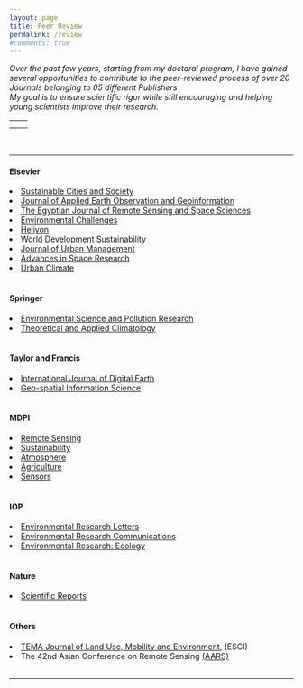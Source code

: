 ```yaml
---
layout: page
title: Peer Review
permalink: /review
#comments: true
---
```


<div style="max-width: 1400px; margin: 0 auto;">

<i>Over the past few years, starting from my doctoral program, I have gained several opportunities to contribute to the peer-reviewed process of over 20 Journals belonging to 05 different Publishers</i>
<br>
<i>My goal is to ensure scientific rigor while still encouraging and helping young scientists improve their research.</i>
<br>


<table width="1200">
    <tr>
        <td style="text-align: center;">
            <img src="{{site.baseurl}}/assets/images/review/Certificate_SCS_Recognised.jpg" alt="" />
        </td>
        <td style="text-align: center;">
            <img src="{{site.baseurl}}/assets/images/review/Certificate_ENVC_Recognised.jpg" alt="" />
        </td>
    </tr>
    <tr>
        <td style="text-align: center;">
            <img src="{{site.baseurl}}/assets/images/review/Certificate_JAG_Recognised.jpg" alt="" />
        </td>
        <td style="text-align: center;">
            <img src="{{site.baseurl}}/assets/images/review/Certificate_JUM_Recognised.jpg" alt="" />
        </td>
    </tr>
</table>

<br>
<hr>

<h4> Elsevier </h4>

<li><a href="https://www.sciencedirect.com/journal/sustainable-cities-and-society">Sustainable Cities and Society</a></li> 
<li><a href="https://www.journals.elsevier.com/international-journal-of-applied-earth-observation-and-geoinformation">Journal of Applied Earth Observation and Geoinformation</a></li> 
<li><a href="https://www.sciencedirect.com/journal/the-egyptian-journal-of-remote-sensing-and-space-science">The Egyptian Journal of Remote Sensing and Space Sciences</a></li> 
<li><a href="https://www.journals.elsevier.com/environmental-challenges">Environmental Challenges</a></li> 
<li><a href="https://www.cell.com/heliyon/home">Heliyon</a></li> 
<li><a href="https://www.sciencedirect.com/journal/world-development-sustainability">World Development Sustainability</a></li> 
<li><a href="https://www.sciencedirect.com/journal/journal-of-urban-management">Journal of Urban Management</a></li> 
<li><a href="https://www.sciencedirect.com/journal/advances-in-space-research">Advances in Space Research</a></li> 
<li><a href="https://www.sciencedirect.com/journal/urban-climate">Urban Climate</a></li> 

<br>
<h4> Springer  </h4>

<li><a href="https://www.springer.com/journal/11356">Environmental Science and Pollution Research</a></li> 
<li><a href="https://link.springer.com/journal/704">Theoretical and Applied Climatology</a></li> 

<br>
<h4> Taylor and Francis </h4>
<li><a href="https://www.tandfonline.com/journals/tjde20">International Journal of Digital Earth</a></li> 
<li><a href="https://www.tandfonline.com/toc/tgsi20/current">Geo-spatial Information Science</a></li> 

<br>
<h4> MDPI </h4>

<li><a href="https://www.mdpi.com/journal/remotesensing">Remote Sensing</a></li> 
<li><a href="https://www.mdpi.com/journal/sustainability">Sustainability</a></li> 
<li><a href="https://www.mdpi.com/journal/atmosphere">Atmosphere</a></li> 
<li><a href="https://www.mdpi.com/journal/agriculture">Agriculture</a></li> 
<li><a href="https://www.mdpi.com/journal/sensors">Sensors</a></li> 

<br>
<h4> IOP </h4>

<li><a href="https://iopscience.iop.org/journal/1748-9326">Environmental Research Letters</a></li> 
<li><a href="https://iopscience.iop.org/journal/2515-7620">Environmental Research Communications</a></li> 

<li><a href="https://iopscience.iop.org/journal/2752-664X">Environmental Research: Ecology</a></li> 

<br>
<h4> Nature </h4>

<li><a href="https://www.nature.com/srep/">Scientific Reports</a></li> 

<br>
<h4> Others </h4>

<li><a href="http://www.serena.unina.it/index.php/tema/">TEMA Journal of Land Use, Mobility and Environment</a>, (ESCI)</li> 
<li>The 42nd Asian Conference on Remote Sensing <a href="https://a-a-r-s.org/">(AARS)</a></li>  

<br/>
<hr>

</div>